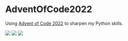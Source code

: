 # AdventOfCode2022
Using [Advent of Code 2022](https://adventofcode.com/2022) to sharpen my Python skills.

![](https://img.shields.io/badge/day%20📅-19-blue) 
![](https://img.shields.io/badge/stars%20⭐-16-yellow)
![](https://img.shields.io/badge/days%20completed-7-red)